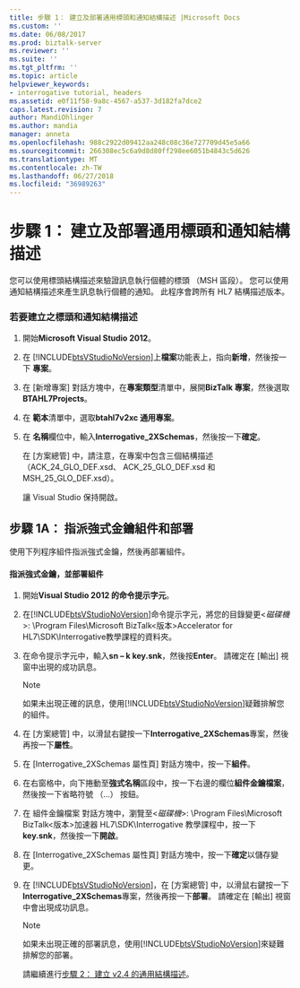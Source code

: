 ```yaml
---
title: 步驟 1： 建立及部署通用標頭和通知結構描述 |Microsoft Docs
ms.custom: ''
ms.date: 06/08/2017
ms.prod: biztalk-server
ms.reviewer: ''
ms.suite: ''
ms.tgt_pltfrm: ''
ms.topic: article
helpviewer_keywords:
- interrogative tutorial, headers
ms.assetid: e0f11f58-9a8c-4567-a537-3d182fa7dce2
caps.latest.revision: 7
author: MandiOhlinger
ms.author: mandia
manager: anneta
ms.openlocfilehash: 988c2922d09412aa248c08c36e727709d45e5a66
ms.sourcegitcommit: 266308ec5c6a9d8d80ff298ee6051b4843c5d626
ms.translationtype: MT
ms.contentlocale: zh-TW
ms.lasthandoff: 06/27/2018
ms.locfileid: "36989263"
---
```

# <a name="step-1-create-and-deploy-common-header-and-acknowledgment-schemas"></a>步驟 1： 建立及部署通用標頭和通知結構描述
您可以使用標頭結構描述來驗證訊息執行個體的標頭 （MSH 區段）。 您可以使用通知結構描述來產生訊息執行個體的通知。 此程序會跨所有 HL7 結構描述版本。  
  
### <a name="to-create-the-header-and-acknowledgment-schemas"></a>若要建立之標頭和通知結構描述  
  
1. 開始**Microsoft Visual Studio 2012**。  
  
2. 在 [!INCLUDE[btsVStudioNoVersion](../../includes/btsvstudionoversion-md.md)]上**檔案**功能表上，指向**新增**，然後按一下 **專案**。  
  
3. 在 [新增專案] 對話方塊中，在**專案類型**清單中，展開**BizTalk 專案**，然後選取**BTAHL7Projects**。  
  
4. 在 **範本**清單中，選取**btahl7v2xc 通用專案**。  
  
5. 在 **名稱**欄位中，輸入**Interrogative_2XSchemas**，然後按一下**確定**。  
  
    在 [方案總管] 中，請注意，在專案中包含三個結構描述 （ACK_24_GLO_DEF.xsd、 ACK_25_GLO_DEF.xsd 和 MSH_25_GLO_DEF.xsd）。  
  
    讓 Visual Studio 保持開啟。  
  
## <a name="step-1a-assign-a-strong-key-to-the-assembly-and-deploy"></a>步驟 1A： 指派強式金鑰組件和部署  
 使用下列程序組件指派強式金鑰，然後再部署組件。  
  
#### <a name="to-assign-a-strong-key-and-deploy-the-assembly"></a>指派強式金鑰，並部署組件  
  
1. 開始**Visual Studio 2012 的命令提示字元**。  
  
2. 在[!INCLUDE[btsVStudioNoVersion](../../includes/btsvstudionoversion-md.md)]命令提示字元，將您的目錄變更\<*磁碟機*\>: \Program Files\Microsoft BizTalk\<版本\>Accelerator for HL7\SDK\Interrogative教學課程的資料夾。  
  
3. 在命令提示字元中，輸入**sn – k key.snk**，然後按**Enter**。 請確定在 [輸出] 視窗中出現的成功訊息。  
  
   > [!NOTE]
   >  如果未出現正確的訊息，使用[!INCLUDE[btsVStudioNoVersion](../../includes/btsvstudionoversion-md.md)]疑難排解您的組件。  
  
4. 在 [方案總管] 中，以滑鼠右鍵按一下**Interrogative_2XSchemas**專案，然後再按一下**屬性**。  
  
5. 在 [Interrogative_2XSchemas 屬性頁] 對話方塊中，按一下**組件**。  
  
6. 在右窗格中，向下捲動至**強式名稱**區段中，按一下右邊的欄位**組件金鑰檔案**，然後按一下省略符號 （...） 按鈕。  
  
7. 在 組件金鑰檔案 對話方塊中，瀏覽至\<*磁碟機*\>: \Program Files\Microsoft BizTalk\<版本\>加速器 HL7\SDK\Interrogative 教學課程中，按一下  **key.snk**，然後按一下**開啟**。  
  
8. 在 [Interrogative_2XSchemas 屬性頁] 對話方塊中，按一下**確定**以儲存變更。  
  
9. 在  [!INCLUDE[btsVStudioNoVersion](../../includes/btsvstudionoversion-md.md)]，在 [方案總管] 中，以滑鼠右鍵按一下**Interrogative_2XSchemas**專案，然後再按一下**部署**。 請確定在 [輸出] 視窗中會出現成功訊息。  
  
   > [!NOTE]
   >  如果未出現正確的部署訊息，使用[!INCLUDE[btsVStudioNoVersion](../../includes/btsvstudionoversion-md.md)]來疑難排解您的部署。  
  
   請繼續進行[步驟 2： 建立 v2.4 的通用結構描述](../../adapters-and-accelerators/accelerator-hl7/step-2-create-common-schemas-for-v2-4.md)。